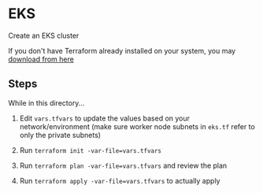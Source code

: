 # EKS

Create an EKS cluster

If you don't have Terraform already installed on your system, you may [download from here](https://www.terraform.io/downloads)

## Steps

While in this directory...

1. Edit `vars.tfvars` to update the values based on your network/environment (make sure worker node subnets in `eks.tf` refer to only the private subnets)

2. Run `terraform init -var-file=vars.tfvars` 

3. Run `terraform plan -var-file=vars.tfvars` and review the plan

4. Run `terraform apply -var-file=vars.tfvars` to actually apply

